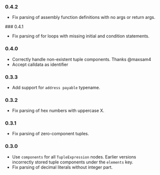 ### 0.4.2

 * Fix parsing of assembly function definitions with no args or return args.

### 0.4.1

 * Fix parsing of for loops with missing initial and condition statements.

### 0.4.0

 * Correctly handle non-existent tuple components. Thanks @maxsam4
 * Accept calldata as identifier

### 0.3.3

 * Add support for `address payable` typename.

### 0.3.2

 * Fix parsing of hex numbers with uppercase X.

### 0.3.1

 * Fix parsing of zero-component tuples.

### 0.3.0

 * Use `components` for all `TupleExpression` nodes. Earlier versions
   incorrectly stored tuple components under the `elements` key.
 * Fix parsing of decimal literals without integer part.
